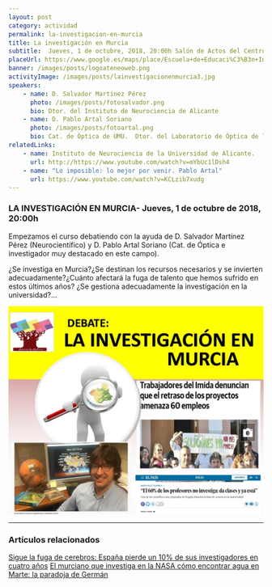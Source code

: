 ```yaml
---
layout: post
category: actividad
permalink: la-investigacion-en-murcia
title: La investigación en Murcia
subtitle:  Jueves, 1 de octubre, 2018, 20:00h Salón de Actos del Centro de Infantil Nº 1(Paseo Rosales)
placeUrl: https://www.google.es/maps/place/Escuela+de+Educaci%C3%B3n+Infantil+N%C2%BA+1/@38.0511487,-1.2141566,15z/data=!4m5!3m4!1s0xd6380aa063461a5:0xa4a6aa5b957bba25!8m2!3d38.0523753!4d-1.2133646
banner: /images/posts/logoateneoweb.png
activityImage: /images/posts/lainvestigacionenmurcia3.jpg
speakers: 
    - name: D. Salvador Martínez Pérez
      photo: /images/posts/fotosalvador.png
      bio: Dtor. del Instituto de Neurociencia de Alicante
    - name: D. Pablo Artal Soriano
      photo: /images/posts/fotoartal.png
      bio: Cat. de Óptica de UMU.  Dtor. del Laboratorio de Óptica de la UMU
relatedLinks: 
    - name: Instituto de Neurociencia de la Universidad de Alicante.
      url: http://https://www.youtube.com/watch?v=mYbUc1lDsh4
    - name: "Lo imposible: lo mejor por venir. Pablo Artal"
      url: https://www.youtube.com/watch?v=KCLzib7xudg   
---
```


###  LA INVESTIGACIÓN  EN MURCIA- Jueves, 1 de octubre de 2018, 20:00h

Empezamos el curso debatiendo con la ayuda de D. Salvador Martínez Pérez (Neurocientífico) y D. Pablo Artal Soriano (Cat. de Óptica e investigador muy destacado en este campo).  

¿Se investiga en Murcia?¿Se destinan los recursos necesarios y se invierten adecuadamente?¿Cuánto afectará la fuga de talento que hemos sufrido en estos últimos años? ¿Se gestiona adecuadamente la investigación en la universidad?...

![cartel](/images/posts/bannerinvestigacion.png)
***

### Artículos relacionados

[Sigue la fuga de cerebros: España pierde un 10% de sus investigadores en cuatro años](https://www.elconfidencial.com/tecnologia/ciencia/2016-06-06/investigacion-ciencia-espana_1212248)
[El murciano que investiga en la NASA cómo encontrar agua en Marte: la paradoja de Germán](https://www.elespanol.com/ciencia/20180820/paradoja-german-murciano-investiga-nasa-encontrar-marte/330967591_0.html)

